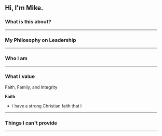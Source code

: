 ## Hi, I'm Mike.




### What is this about?


---
### My Philosophy on Leadership 


---
### Who I am



---
### What I value

Faith, Family, and Integrity

**Faith**
- I have a strong Christian faith that I 

---
### Things I can't provide

---
